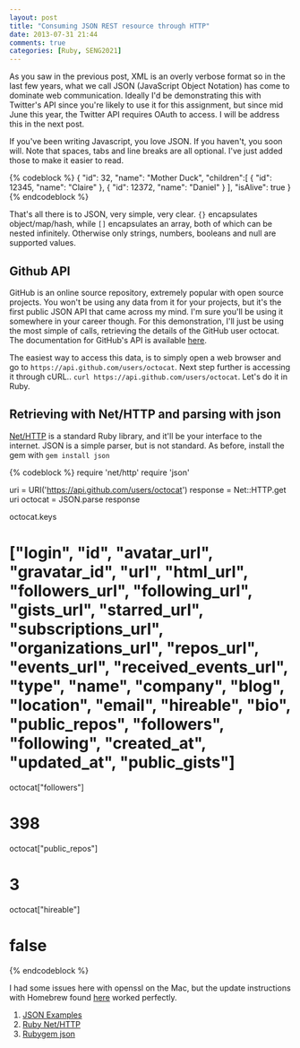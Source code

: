 ```yaml
---
layout: post
title: "Consuming JSON REST resource through HTTP"
date: 2013-07-31 21:44
comments: true
categories: [Ruby, SENG2021]
---
```


As you saw in the previous post, XML is an overly verbose format so in the last few years, what we call JSON (JavaScript Object Notation) has come to dominate web communication. Ideally I'd be demonstrating this with Twitter's API since you're likely to use it for this assignment, but since mid June this year, the Twitter API requires OAuth to access. I will be address this in the next post.

If you've been writing Javascript, you love JSON. If you haven't, you soon will. Note that spaces, tabs and line breaks are all optional. I've just added those to make it easier to read.

{% codeblock %}
{
  "id": 32,
  "name": "Mother Duck",
  "children":[
    {
      "id": 12345,
      "name": "Claire"
    },
    {
      "id": 12372,
      "name": "Daniel"
    }
  ],
  "isAlive": true
}
{% endcodeblock %}

That's all there is to JSON, very simple, very clear. ```{}``` encapsulates object/map/hash, while ```[]``` encapsulates an array, both of which can be nested infinitely. Otherwise only strings, numbers, booleans and null are supported values.

## Github API

GitHub is an online source repository, extremely popular with open source projects. You won't be using any data from it for your projects, but it's the first public JSON API that came across my mind. I'm sure you'll be using it somewhere in your career though. For this demonstration, I'll just be using the most simple of calls, retrieving the details of the GitHub user octocat. The documentation for GitHub's API is available [here][2].

The easiest way to access this data, is to simply open a web browser and go to ```https://api.github.com/users/octocat```. Next step further is accessing it through cURL.. ```curl https://api.github.com/users/octocat```. Let's do it in Ruby.

## Retrieving with Net/HTTP and parsing with json

[Net/HTTP][3] is a standard Ruby library, and it'll be your interface to the internet. JSON is a simple parser, but is not standard. As before, install the gem with ```gem install json```

{% codeblock %}
require 'net/http'
require 'json'

uri = URI('https://api.github.com/users/octocat')
response = Net::HTTP.get uri
octocat = JSON.parse response

octocat.keys
# ["login", "id", "avatar_url", "gravatar_id", "url", "html_url", "followers_url", "following_url", "gists_url", "starred_url", "subscriptions_url", "organizations_url", "repos_url", "events_url", "received_events_url", "type", "name", "company", "blog", "location", "email", "hireable", "bio", "public_repos", "followers", "following", "created_at", "updated_at", "public_gists"]

octocat["followers"]
# 398
octocat["public_repos"]
# 3
octocat["hireable"]
# false
{% endcodeblock %}

I had some issues here with openssl on the Mac, but the update instructions with Homebrew found [here][4] worked perfectly.

1. [JSON Examples][1]
2. [Ruby Net/HTTP][3]
3. [Rubygem json][5]

  [1]: http://json.org/example.html
  [2]: http://developer.github.com/v3/
  [3]: http://ruby-doc.org/stdlib-2.0/libdoc/net/http/rdoc/Net/HTTP.html
  [4]: http://railsapps.github.io/openssl-certificate-verify-failed.html
  [5]: http://flori.github.io/json/doc/index.html